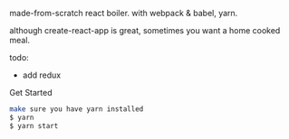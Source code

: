made-from-scratch react boiler.  with webpack & babel, yarn.

although create-react-app is great, sometimes you want a home cooked meal.

todo:
- add redux

Get Started
```bash
make sure you have yarn installed
$ yarn
$ yarn start
```
